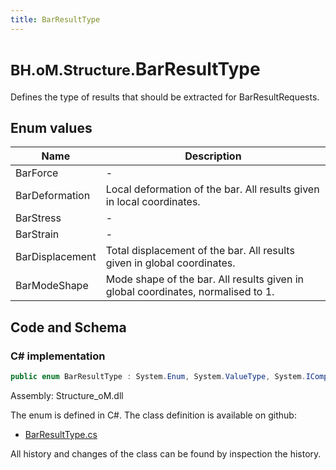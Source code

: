 ```yaml
---
title: BarResultType
---
```


# <small>BH.oM.Structure.</small>**BarResultType**

Defines the type of results that should be extracted for BarResultRequests.

## Enum values

| Name            | Description                                                    |
|-----------------|----------------------------------------------------------------|
| BarForce |  -  |
| BarDeformation |  Local deformation of the bar. All results given in local coordinates.  |
| BarStress |  -  |
| BarStrain |  -  |
| BarDisplacement |  Total displacement of the bar. All results given in global coordinates.  |
| BarModeShape |  Mode shape of the bar. All results given in global coordinates, normalised to 1.  |


## Code and Schema

### C# implementation

``` C# title="C#"
public enum BarResultType : System.Enum, System.ValueType, System.IComparable, System.ISpanFormattable, System.IFormattable, System.IConvertible
```

Assembly: Structure_oM.dll

The enum is defined in C#. The class definition is available on github:

- [BarResultType.cs](https://github.com/BHoM/BHoM/blob/develop/Structure_oM/Requests\Enum\BarResultType.cs)

All history and changes of the class can be found by inspection the history.
